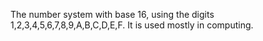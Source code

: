The number system with base 16, using the digits
1,2,3,4,5,6,7,8,9,A,B,C,D,E,F. It is used mostly in computing.
